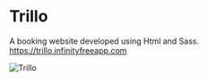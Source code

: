 # Trillo
A booking website developed using Html and Sass.  
https://trillo.infinityfreeapp.com

![Trillo](https://user-images.githubusercontent.com/103287710/186458923-915c5aa0-9971-42f9-9c32-1c84b581c9e5.jpg)
